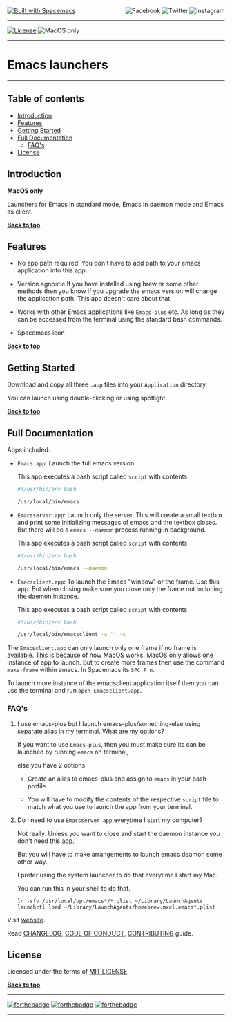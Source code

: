 [![Built with Spacemacs](https://img.shields.io/badge/built_with-Spacemacs-blueviolet?style=flat-square)](http://spacemacs.org)
<a href="https://www.instagram.com/alka1e"><img src="https://i.imgur.com/G9YJUZI.png" alt="Instagram" align="right"></a>
<a href="https://twitter.com/alka1e"><img src="http://i.imgur.com/tXSoThF.png" alt="Twitter" align="right"></a>
<a href="https://www.facebook.com/justinekizhak"><img src="http://i.imgur.com/P3YfQoD.png" alt="Facebook" align="right"></a>
<br>

- - -

[![License](https://img.shields.io/badge/license-MIT-green?style=flat-square)](https://opensource.org/licenses/MIT) ![MacOS only](https://img.shields.io/badge/platform-MacOS_only-blue?style=flat-square)

- - -

# Emacs launchers

- - -

## Table of contents

- [Introduction](#introduction)
- [Features](#features)
- [Getting Started](#getting-started)
- [Full Documentation](#full-documentation)
  - [FAQ's](#faqs)
- [License](#license)

## Introduction

**MacOS only**

Launchers for Emacs in standard mode, Emacs in daemon mode and Emacs as client.

**[Back to top](#table-of-contents)**

## Features

- No app path required.
You don't have to add path to your emacs application into this app.

- Version agnostic
If you have installed using brew or some other methods then you know if you
upgrade the emacs version will change the application path.
This app doesn't care about that.

- Works with other Emacs applications like `Emacs-plus` etc.
As long as they can be accessed from the terminal using the standard bash
commands.

- Spacemacs icon

**[Back to top](#table-of-contents)**

## Getting Started

Download and copy all three `.app` files into your `Application` directory.

You can launch using double-clicking or using spotlight.

**[Back to top](#table-of-contents)**

## Full Documentation

Apps included:

- `Emacs.app`: Launch the full emacs version.

    This app executes a bash script called `script` with contents

    ```bash
    #!/usr/bin/env bash

    /usr/local/bin/emacs
    ```

- `Emacsserver.app`: Launch only the server. This will create a small textbox
    and print some initializing messages of emacs and the textbox closes. But there
    will be a `emacs --daemon` process running in background.

    This app executes a bash script called `script` with contents

    ```bash
    #!/usr/bin/env bash

    /usr/local/bin/emacs --daemon
    ```

- `Emacsclient.app`: To launch the Emacs "window" or the frame. Use this app.
    But when closing make sure you close only the frame not including the daemon
    instance.

    This app executes a bash script called `script` with contents

    ```bash
    #!/usr/bin/env bash

    /usr/local/bin/emacsclient -a '' -c
    ```

The `Emacsclient.app` can only launch only one frame if no frame is available.
This is because of how MacOS works. MacOS only allows one instance of app to
launch.
But to create more frames then use the command `make-frame` within emacs.
In Spacemacs its `SPC F n`.

To launch more instance of the emacsclient application itself then you can use
the terminal and run `open Emacsclient.app`.

### FAQ's

1. I use emacs-plus but I launch emacs-plus/something-else using separate
alias in my terminal. What are my options?

    If you want to use `Emacs-plus`, then you must make sure its can be launched by running `emacs` on terminal,

    else you have 2 options

    - Create an alias to emacs-plus and assign to `emacs` in your bash profile

    - You will have to modify the contents of the respective `script` file to
    match what you use to launch the app from your terminal.

2. Do I need to use `Emacsserver.app` everytime I start my computer?

    Not really. Unless you want to close and start the daemon instance you don't need this app.

    But you will have to make arrangements to launch emacs deamon some other way.

    I prefer using the system launcher to do that everytime I start my Mac.

    You can run this in your shell to do that.

    ```shell
    ln -sfv /usr/local/opt/emacs*/*.plist ~/Library/LaunchAgents
    launchctl load ~/Library/LaunchAgents/homebrew.mxcl.emacs*.plist
    ```

Visit [website].

Read [CHANGELOG], [CODE OF CONDUCT], [CONTRIBUTING] guide.

[CHANGELOG]: CHANGELOG.md
[CODE OF CONDUCT]: CODE_OF_CONDUCT.md
[CONTRIBUTING]: CONTRIBUTING.md

[website]: (https://justine.kizhak.com/projects/emacs-launchers)

## License

Licensed under the terms of [MIT LICENSE].

[MIT LICENSE]: LICENSE.md

**[Back to top](#table-of-contents)**

- - -

[![forthebadge](https://forthebadge.com/images/badges/makes-people-smile.svg)](https://forthebadge.com)
[![forthebadge](https://forthebadge.com/images/badges/60-percent-of-the-time-works-every-time.svg)](https://forthebadge.com)
[![forthebadge](https://forthebadge.com/images/badges/fo-sho.svg)](https://forthebadge.com)

- - -
